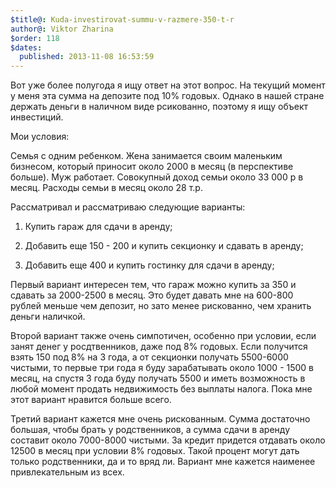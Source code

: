 ```yaml
---
$title@: Kuda-investirovat-summu-v-razmere-350-t-r
author@: Viktor Zharina
$order: 118
$dates:
  published: 2013-11-08 16:53:59
---
```

Вот уже более полугода я ищу ответ на этот вопрос. На текущий момент у меня эта сумма на депозите под 10% годовых. Однако в нашей стране держать деньги в наличном виде рсикованно, поэтому я ищу объект инвестиций.



Мои условия:

Семья с одним ребенком. Жена занимается своим маленьким бизнесом, который приносит около 2000 в месяц (в перспективе больше). Муж работает. Совокупный доход семьи около 33 000 р в месяц. Расходы семьи в месяц около 28 т.р. 



Рассматривал и рассматриваю следующие варианты:

1) Купить гараж для сдачи в аренду;

2) Добавить еще 150 - 200 и купить секционку и сдавать в аренду;

3) Добавить еще 400 и купить гостинку для сдачи в аренду;



Первый вариант интересен тем, что гараж можно купить за 350 и сдавать за 2000-2500 в месяц. Это будет давать мне на 600-800 рублей меньше чем депозит, но зато менее рискованно, чем хранить деньги наличкой.



Второй вариант также очень симпотичен, особенно при условии, если занят денег у росдтвенников, даже под 8% годовых. Если получится взять 150 под 8% на 3 года, а от секционки получать 5500-6000 чистыми, то первые три года я буду зарабатывать около 1000 - 1500 в месяц, на спустя 3 года буду получать 5500 и иметь возможность в любой момент продать недвижимость без выплаты налога. Пока мне этот вариант нравится больше всего.



Третий вариант кажется мне очень рискованным. Сумма достаточно большая, чтобы брать у родственников, а сумма сдачи в аренду составит около 7000-8000 чистыми. За кредит придется отдавать около 12500 в месяц при условии 8% годовых. Такой процент могут дать только родственники, да и то вряд ли. Вариант мне кажется наименее привлекательным из всех.